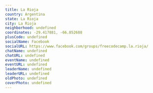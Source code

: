 ```yaml
---
title: La Rioja
country: Argentina
state: La Rioja
city: La Rioja
neighborhood: undefined
coordinates: -29.417881, -66.852688
plusCode: undefined
socialName: Facebook
socialURL: https://www.facebook.com/groups/freecodecamp.la.rioja/
chatName: undefined
chatURL: undefined
eventName: undefined
eventURL: undefined
leaderName: undefined
leaderURL: undefined
oldPhoto: undefined
coverPhoto: undefined
---
```

